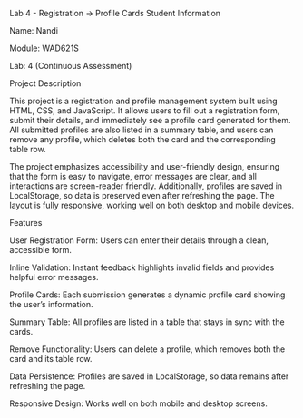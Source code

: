 Lab 4 - Registration → Profile Cards
Student Information

Name: Nandi

Module: WAD621S

Lab: 4 (Continuous Assessment)

Project Description

This project is a registration and profile management system built using HTML, CSS, and JavaScript. It allows users to fill out a registration form, submit their details, and immediately see a profile card generated for them. All submitted profiles are also listed in a summary table, and users can remove any profile, which deletes both the card and the corresponding table row.

The project emphasizes accessibility and user-friendly design, ensuring that the form is easy to navigate, error messages are clear, and all interactions are screen-reader friendly. Additionally, profiles are saved in LocalStorage, so data is preserved even after refreshing the page. The layout is fully responsive, working well on both desktop and mobile devices.

Features

User Registration Form: Users can enter their details through a clean, accessible form.

Inline Validation: Instant feedback highlights invalid fields and provides helpful error messages.

Profile Cards: Each submission generates a dynamic profile card showing the user’s information.

Summary Table: All profiles are listed in a table that stays in sync with the cards.

Remove Functionality: Users can delete a profile, which removes both the card and its table row.

Data Persistence: Profiles are saved in LocalStorage, so data remains after refreshing the page.

Responsive Design: Works well on both mobile and desktop screens.

